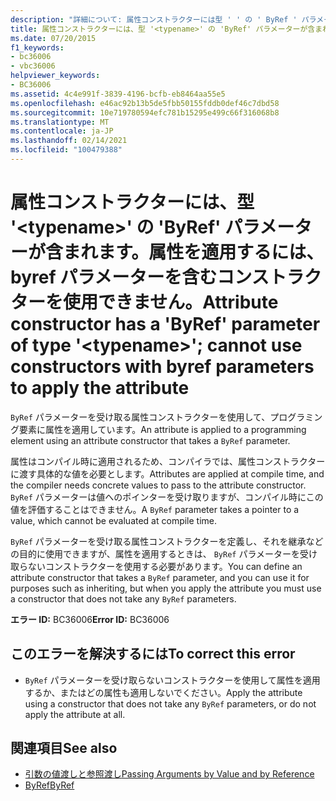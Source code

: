 ```yaml
---
description: "詳細について: 属性コンストラクターには型 ' ' の ' ByRef ' パラメーターが含まれてい <typename> ます。属性を適用するには、byref パラメーターを含むコンストラクターを使用できません"
title: 属性コンストラクターには、型 '<typename>' の 'ByRef' パラメーターが含まれます。属性を適用するには、byref パラメーターを含むコンストラクターを使用できません。
ms.date: 07/20/2015
f1_keywords:
- bc36006
- vbc36006
helpviewer_keywords:
- BC36006
ms.assetid: 4c4e991f-3839-4196-bcfb-eb8464aa55e5
ms.openlocfilehash: e46ac92b13b5de5fbb50155fddb0def46c7dbd58
ms.sourcegitcommit: 10e719780594efc781b15295e499c66f316068b8
ms.translationtype: MT
ms.contentlocale: ja-JP
ms.lasthandoff: 02/14/2021
ms.locfileid: "100479388"
---
```

# <a name="attribute-constructor-has-a-byref-parameter-of-type-typename-cannot-use-constructors-with-byref-parameters-to-apply-the-attribute"></a><span data-ttu-id="7dbc0-103">属性コンストラクターには、型 '\<typename>' の 'ByRef' パラメーターが含まれます。属性を適用するには、byref パラメーターを含むコンストラクターを使用できません。</span><span class="sxs-lookup"><span data-stu-id="7dbc0-103">Attribute constructor has a 'ByRef' parameter of type '\<typename>'; cannot use constructors with byref parameters to apply the attribute</span></span>

<span data-ttu-id="7dbc0-104">`ByRef` パラメーターを受け取る属性コンストラクターを使用して、プログラミング要素に属性を適用しています。</span><span class="sxs-lookup"><span data-stu-id="7dbc0-104">An attribute is applied to a programming element using an attribute constructor that takes a `ByRef` parameter.</span></span>  
  
 <span data-ttu-id="7dbc0-105">属性はコンパイル時に適用されるため、コンパイラでは、属性コンストラクターに渡す具体的な値を必要とします。</span><span class="sxs-lookup"><span data-stu-id="7dbc0-105">Attributes are applied at compile time, and the compiler needs concrete values to pass to the attribute constructor.</span></span> <span data-ttu-id="7dbc0-106">`ByRef` パラメーターは値へのポインターを受け取りますが、コンパイル時にこの値を評価することはできません。</span><span class="sxs-lookup"><span data-stu-id="7dbc0-106">A `ByRef` parameter takes a pointer to a value, which cannot be evaluated at compile time.</span></span>  
  
 <span data-ttu-id="7dbc0-107">`ByRef` パラメーターを受け取る属性コンストラクターを定義し、それを継承などの目的に使用できますが、属性を適用するときは、 `ByRef` パラメーターを受け取らないコンストラクターを使用する必要があります。</span><span class="sxs-lookup"><span data-stu-id="7dbc0-107">You can define an attribute constructor that takes a `ByRef` parameter, and you can use it for purposes such as inheriting, but when you apply the attribute you must use a constructor that does not take any `ByRef` parameters.</span></span>  
  
 <span data-ttu-id="7dbc0-108">**エラー ID:** BC36006</span><span class="sxs-lookup"><span data-stu-id="7dbc0-108">**Error ID:** BC36006</span></span>  
  
## <a name="to-correct-this-error"></a><span data-ttu-id="7dbc0-109">このエラーを解決するには</span><span class="sxs-lookup"><span data-stu-id="7dbc0-109">To correct this error</span></span>  
  
- <span data-ttu-id="7dbc0-110">`ByRef` パラメーターを受け取らないコンストラクターを使用して属性を適用するか、またはどの属性も適用しないでください。</span><span class="sxs-lookup"><span data-stu-id="7dbc0-110">Apply the attribute using a constructor that does not take any `ByRef` parameters, or do not apply the attribute at all.</span></span>  
  
## <a name="see-also"></a><span data-ttu-id="7dbc0-111">関連項目</span><span class="sxs-lookup"><span data-stu-id="7dbc0-111">See also</span></span>

- [<span data-ttu-id="7dbc0-112">引数の値渡しと参照渡し</span><span class="sxs-lookup"><span data-stu-id="7dbc0-112">Passing Arguments by Value and by Reference</span></span>](../programming-guide/language-features/procedures/passing-arguments-by-value-and-by-reference.md)
- [<span data-ttu-id="7dbc0-113">ByRef</span><span class="sxs-lookup"><span data-stu-id="7dbc0-113">ByRef</span></span>](../language-reference/modifiers/byref.md)
